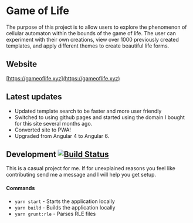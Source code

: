 # Game of Life

The purpose of this project is to allow users to explore the phenomenon of cellular automaton within the bounds of the game of life. The user can experiment with their own creations, view over 1000 previously created templates, and apply different themes to create beautiful life forms.

## Website

[https://gameoflife.xyz](https://gameoflife.xyz)

## Latest updates
* Updated template search to be faster and more user friendly
* Switched to using github pages and started using the domain I bought for this site several months ago.
* Converted site to PWA!
* Upgraded from Angular 4 to Angular 6.

## Development [![Build Status](https://travis-ci.com/Jimeh87/game-of-life.svg?branch=master)](https://travis-ci.com/Jimeh87/game-of-life)
This is a casual project for me. If for unexplained reasons you feel like contributing send me a message and I will help you get setup.
#### Commands
* `yarn start` - Starts the application locally
* `yarn build` - Builds the application locally
* `yarn grunt:rle` - Parses RLE files

